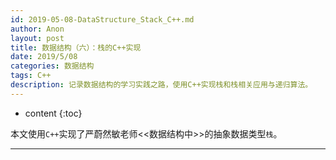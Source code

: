 ```yaml
---
id: 2019-05-08-DataStructure_Stack_C++.md
author: Anon
layout: post
title: 数据结构（六）：栈的C++实现
date: 2019/5/08
categories: 数据结构
tags: C++
description: 记录数据结构的学习实践之路，使用C++实现栈和栈相关应用与递归算法。
---
```



* content
{:toc}


本文使用`C++`实现了严蔚然敏老师<<数据结构中>>的抽象数据类型`栈`。

___


<script src="https://gist.github.com/eMous/0935da2b56361ddecbb8d0b6612c5b3d.js"></script>


